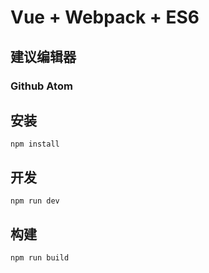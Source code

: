 # Vue + Webpack + ES6

## 建议编辑器

### Github Atom

## 安装

    npm install

## 开发

    npm run dev

## 构建

    npm run build
